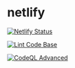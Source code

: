 # netlify

[![Netlify Status](https://api.netlify.com/api/v1/badges/d833f3bc-9290-443a-89b4-e4d6d686f164/deploy-status)](https://app.netlify.com/sites/engins/deploys)

[![Lint Code Base](https://github.com/engin1984/netlify/actions/workflows/LintCodeBase.yml/badge.svg)](https://github.com/engin1984/netlify/actions/workflows/LintCodeBase.yml)

[![CodeQL Advanced](https://github.com/engin1984/netlify/actions/workflows/CodeQLAdvanced.yml/badge.svg)](https://github.com/engin1984/netlify/actions/workflows/CodeQLAdvanced.yml)
